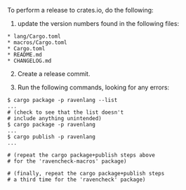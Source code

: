 To perform a release to crates.io, do the following:

1. update the version numbers found in the following files:

```
* lang/Cargo.toml
* macros/Cargo.toml
* Cargo.toml
* README.md
* CHANGELOG.md
```

2. Create a release commit.

3. Run the following commands, looking for any errors:

```
$ cargo package -p ravenlang --list
...
# (check to see that the list doesn't 
# include anything unintended)
$ cargo package -p ravenlang
...
$ cargo publish -p ravenlang
...

# (repeat the cargo package+publish steps above
# for the 'ravencheck-macros' package)

# (finally, repeat the cargo package+publish steps 
# a third time for the 'ravencheck' package)
```
